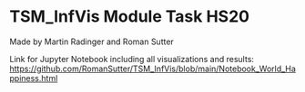 # TSM_InfVis Module Task HS20
Made by Martin Radinger and Roman Sutter

Link for Jupyter Notebook including all visualizations and results:
https://github.com/RomanSutter/TSM_InfVis/blob/main/Notebook_World_Happiness.html
